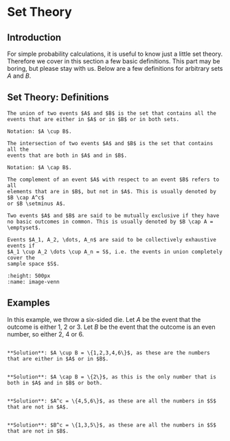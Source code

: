 # Set Theory
## Introduction

For simple probability calculations, it is useful to know just a little set theory.  Therefore we cover in this section a few basic definitions. This part may be boring, but please stay with us. Below are a few definitions for arbitrary sets $A$ and $B$.

## Set Theory: Definitions

```{admonition} Union
The union of two events $A$ and $B$ is the set that contains all the events that are either in $A$ or in $B$ or in both sets.

Notation: $A \cup B$.
```

```{admonition} Intersection
The intersection of two events $A$ and $B$ is the set that contains all the
events that are both in $A$ and in $B$.

Notation: $A \cap B$.
```

```{admonition} Complement
The complement of an event $A$ with respect to an event $B$ refers to all
elements that are in $B$, but not in $A$. This is usually denoted by $B \cap A^c$
or $B \setminus A$.
```

```{admonition} Mutually Exclusive
Two events $A$ and $B$ are said to be mutually exclusive if they have no basic outcomes in common. This is usually denoted by $B \cap A = \emptyset$.
```

```{admonition} Collectively Exhaustive
Events $A_1, A_2, \dots, A_n$ are said to be collectively exhaustive events if
$A_1 \cup A_2 \dots \cup A_n = S$, i.e. the events in union completely cover the
sample space $S$.
```

```{image} images/venn.png
:height: 500px
:name: image-venn
```

## Examples

In this example, we throw a six-sided die. Let $A$ be the event that the outcome is either 1, 2 or 3. Let $B$ be the event that the outcome is an even number, so either 2, 4 or 6.

```{dropdown} **Question 1**: Determine the union of $A$ and $B$, i.e. $A \cup B$.

**Solution**: $A \cup B = \{1,2,3,4,6\}$, as these are the numbers that are either in $A$ or in $B$.
```


```{dropdown} **Question 2**: Determine the intersection of $A$ and $B$, i.e. $A \cap B$.

**Solution**: $A \cap B = \{2\}$, as this is the only number that is both in $A$ and in $B$ or both.
```


```{dropdown} **Question 3**: Determine the completement of $A$, i.e. $A^c$.

**Solution**: $A^c = \{4,5,6\}$, as these are all the numbers in $S$ that are not in $A$.
```

```{dropdown} **Question 3**: Determine the completement of $B$, i.e. $B^c$.

**Solution**: $B^c = \{1,3,5\}$, as these are all the numbers in $S$ that are not in $B$.
```

